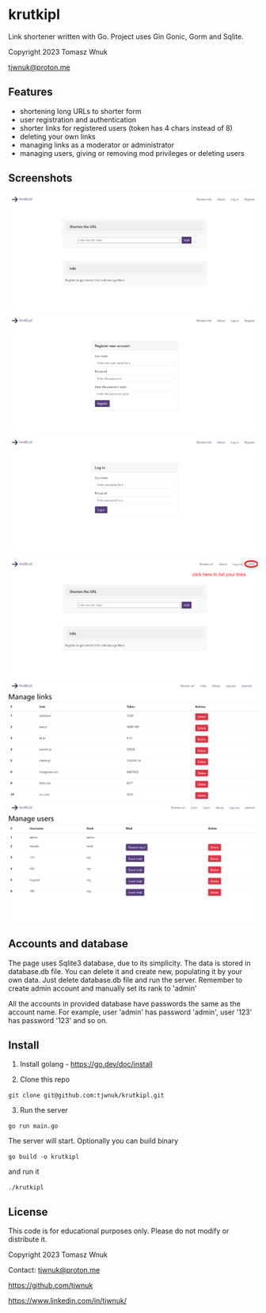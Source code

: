 # krutkipl
Link shortener written with Go. Project uses Gin Gonic, Gorm and Sqlite.

Copyright 2023 Tomasz Wnuk

tjwnuk@proton.me

## Features

* shortening long URLs to shorter form
* user registration and authentication
* shorter links for registered users (token has 4 chars instead of 8)
* deleting your own links
* managing links as a moderator or administrator
* managing users, giving or removing mod privileges or deleting users

## Screenshots

![Index](screenshots/1_index.png "Main page")
![Register page](screenshots/2_register.png "Registration")
![Log in to your account](screenshots/3_Log-in.png "Log in page")
![Click on username to manage your links](screenshots/3_5_after_login.png "After login")
![Manage links](screenshots/5_managelinks.png "Manage links")
![Manage users](screenshots/6_manage-users.png "Manage users")

## Accounts and database

The page uses Sqlite3 database, due to its simplicity. The data is stored in database.db file.
You can delete it and create new, populating it by your own data. Just delete database.db file and run the server.
Remember to create admin account and manually set its rank to 'admin'

All the accounts in provided database have passwords the same as the account name. For example, user 'admin' has password 'admin', user '123' has password '123' and so on.


## Install

1. Install golang - https://go.dev/doc/install

2. Clone this repo

```git clone git@github.com:tjwnuk/krutkipl.git```

3. Run the server

```go run main.go```

The server will start. Optionally you can build binary

```go build -o krutkipl```

and run it

```./krutkipl```

## License
This code is for educational purposes only. Please do not modify or distribute it.

Copyright 2023 Tomasz Wnuk

Contact: tjwnuk@proton.me

https://github.com/tjwnuk

https://www.linkedin.com/in/tjwnuk/